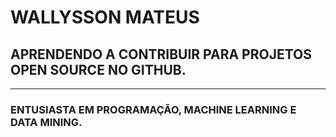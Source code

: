 # WALLYSSON MATEUS
## APRENDENDO A CONTRIBUIR PARA PROJETOS OPEN SOURCE NO GITHUB.
---
### ENTUSIASTA EM PROGRAMAÇÃO, MACHINE LEARNING E DATA MINING.
